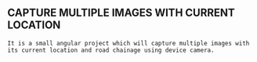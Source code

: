 ## CAPTURE MULTIPLE IMAGES WITH CURRENT LOCATION

    It is a small angular project which will capture multiple images with its current location and road chainage using device camera.